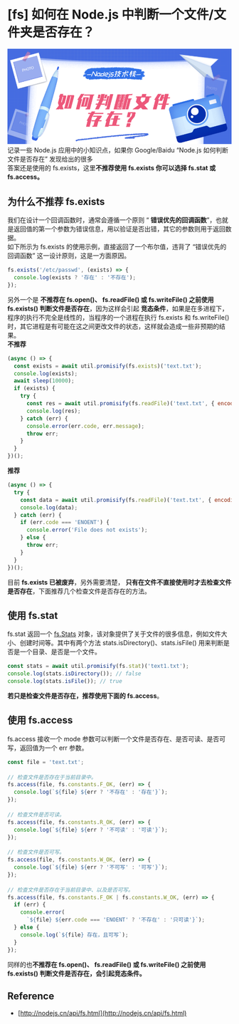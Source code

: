 # [fs] 如何在 Node.js 中判断一个文件/文件夹是否存在？

![](./img/fs_file_exists_check.png)<br />记录一些 Node.js 应用中的小知识点，如果你 Google/Baidu “Node.js 如何判断文件是否存在” 发现给出的很多<br />答案还是使用的 fs.exists，这里**不推荐使用 fs.exists 你可以选择 fs.stat 或 fs.access。**
<a name="kAV3C"></a>
## 为什么不推荐 fs.exists
我们在设计一个回调函数时，通常会遵循一个原则 “ **错误优先的回调函数**”，也就是返回值的第一个参数为错误信息，用以验证是否出错，其它的参数则用于返回数据。<br />如下所示为 fs.exists 的使用示例，直接返回了一个布尔值，违背了 “错误优先的回调函数” 这一设计原则，这是一方面原因。
```javascript
fs.exists('/etc/passwd', (exists) => {
  console.log(exists ? '存在' : '不存在');
});
```
另外一个是 **不推荐在 fs.open()、 fs.readFile() 或 fs.writeFile() 之前使用 fs.exists() 判断文件是否存在**，因为这样会引起 **竞态条件**，如果是在多进程下，程序的执行不完全是线性的，当程序的一个进程在执行 fs.exists 和 fs.writeFile() 时，其它进程是有可能在这之间更改文件的状态，这样就会造成一些非预期的结果。<br />**不推荐**
```javascript
(async () => {
  const exists = await util.promisify(fs.exists)('text.txt');
  console.log(exists);
  await sleep(10000);
  if (exists) {
    try {
      const res = await util.promisify(fs.readFile)('text.txt', { encoding: 'utf-8' });
      console.log(res);
    } catch (err) {
      console.error(err.code, err.message);
      throw err;
    }
  }
})();
```
**推荐**
```javascript
(async () => {
  try {
    const data = await util.promisify(fs.readFile)('text.txt', { encoding: 'utf-8' });
    console.log(data);
  } catch (err) {
    if (err.code === 'ENOENT') {
      console.error('File does not exists');
    } else {
      throw err;
    }
  }
})();
```
目前 **fs.exists 已被废弃**，另外需要清楚， **只有在文件不直接使用时才去检查文件是否存在**，下面推荐几个检查文件是否存在的方法。
<a name="bd8b92dd"></a>
## 使用 fs.stat
fs.stat 返回一个 [fs.Stats](http://nodejs.cn/s/NMuvVx) 对象，该对象提供了关于文件的很多信息，例如文件大小、创建时间等。其中有两个方法 stats.isDirectory()、stats.isFile() 用来判断是否是一个目录、是否是一个文件。
```javascript
const stats = await util.promisify(fs.stat)('text1.txt');
console.log(stats.isDirectory()); // false
console.log(stats.isFile()); // true
```
**若只是检查文件是否存在，推荐使用下面的 fs.access**。
<a name="lRzJb"></a>
## 使用 fs.access
fs.access 接收一个 mode 参数可以判断一个文件是否存在、是否可读、是否可写，返回值为一个 err 参数。
```javascript
const file = 'text.txt';

// 检查文件是否存在于当前目录中。
fs.access(file, fs.constants.F_OK, (err) => {
  console.log(`${file} ${err ? '不存在' : '存在'}`);
});

// 检查文件是否可读。
fs.access(file, fs.constants.R_OK, (err) => {
  console.log(`${file} ${err ? '不可读' : '可读'}`);
});

// 检查文件是否可写。
fs.access(file, fs.constants.W_OK, (err) => {
  console.log(`${file} ${err ? '不可写' : '可写'}`);
});

// 检查文件是否存在于当前目录中、以及是否可写。
fs.access(file, fs.constants.F_OK | fs.constants.W_OK, (err) => {
  if (err) {
    console.error(
      `${file} ${err.code === 'ENOENT' ? '不存在' : '只可读'}`);
  } else {
    console.log(`${file} 存在，且可写`);
  }
});
```
同样的也**不推荐在 fs.open()、 fs.readFile() 或 fs.writeFile() 之前使用 fs.exists() 判断文件是否存在，会引起竞态条件。**
<a name="ySU0d"></a>
## Reference

- [http://nodejs.cn/api/fs.html](http://nodejs.cn/api/fs.html)